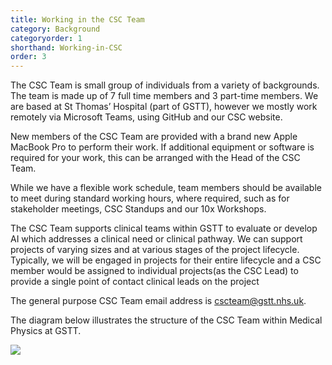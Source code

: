 ```yaml
---
title: Working in the CSC Team
category: Background
categoryorder: 1
shorthand: Working-in-CSC
order: 3
---
```


The CSC Team is small group of individuals from a variety of backgrounds. The team is made up of 7 full time members 
and 3 part-time members. We are based at St Thomas’ Hospital (part of GSTT), however we mostly work remotely 
via Microsoft Teams, using GitHub and our CSC website.

New members of the CSC Team are provided with a brand new Apple MacBook Pro to perform their work. If additional 
equipment or software is required for your work, this can be arranged with the Head of the CSC Team.

While we have a flexible work schedule, team members should be available to meet during standard working hours, where 
required, such as for stakeholder meetings, CSC Standups and our 10x Workshops.

The CSC Team supports clinical teams within GSTT to evaluate or develop AI which addresses a clinical need or clinical 
pathway. We can support projects of varying sizes and at various stages of the project lifecycle. Typically, we will be
engaged in projects for their entire lifecycle and a CSC member would be assigned to individual projects(as the CSC 
Lead) to provide a single point of contact clinical leads on the project

The general purpose CSC Team email address is [cscteam@gstt.nhs.uk](mailto:cscteam@gstt.nhs.uk).

The diagram below illustrates the structure of the CSC Team within Medical Physics at GSTT.

<img src="/assets/img/handbook/department-hierarchy-diagram.png" class="img-fluid">

